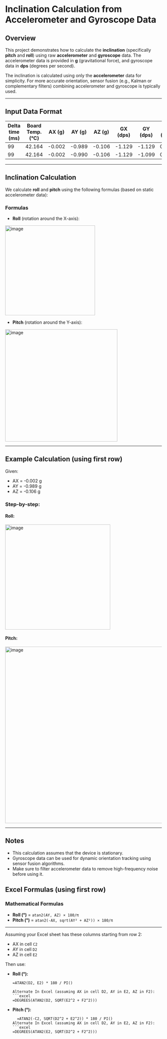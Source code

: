 # Inclination Calculation from Accelerometer and Gyroscope Data

## Overview

This project demonstrates how to calculate the **inclination** (specifically **pitch** and **roll**) using raw **accelerometer** and **gyroscope** data. The accelerometer data is provided in **g** (gravitational force), and gyroscope data in **dps** (degrees per second).

The inclination is calculated using only the **accelerometer** data for simplicity. For more accurate orientation, sensor fusion (e.g., Kalman or complementary filters) combining accelerometer and gyroscope is typically used.

---

## Input Data Format

| Delta time (ms) | Board Temp. (°C) | AX (g) | AY (g) | AZ (g) | GX (dps) | GY (dps) | GZ (dps) |
|-----------------|------------------|--------|--------|--------|----------|----------|----------|
| 99              | 42.164           | -0.002 | -0.989 | -0.106 | -1.129   | -1.129   | 0.305    |
| 99              | 42.164           | -0.002 | -0.990 | -0.106 | -1.129   | -1.099   | 0.305    |

---

## Inclination Calculation

We calculate **roll** and **pitch** using the following formulas (based on static accelerometer data):

### Formulas

- **Roll** (rotation around the X-axis):

 <img width="289" alt="image" src="https://github.com/user-attachments/assets/5b108c20-4cf6-486b-87e4-7674ba6ce445" />


- **Pitch** (rotation around the Y-axis):

<img width="361" alt="image" src="https://github.com/user-attachments/assets/10a9689f-a28e-4be1-bbf0-bbcf49f7f102" />

---

## Example Calculation (using first row)

Given:
- AX = -0.002 g
- AY = -0.989 g
- AZ = -0.106 g

### Step-by-step:

#### Roll:

<img width="338" alt="image" src="https://github.com/user-attachments/assets/be87ee5a-0e13-4083-a6bf-165ef7c73264" />


#### Pitch:

<img width="568" alt="image" src="https://github.com/user-attachments/assets/ec92a6cf-b792-4e4d-9f27-1950346e718c" />

---

## Notes

- This calculation assumes that the device is stationary.
- Gyroscope data can be used for dynamic orientation tracking using sensor fusion algorithms.
- Make sure to filter accelerometer data to remove high-frequency noise before using it.

## Excel Formulas (using first row)

### **Mathematical Formulas**

- **Roll (°)** = `atan2(AY, AZ) × 180/π`
- **Pitch (°)** = `atan2(-AX, sqrt(AY² + AZ²)) × 180/π`

---

Assuming your Excel sheet has these columns starting from row 2:

- AX in cell `C2`
- AY in cell `D2`
- AZ in cell `E2`

Then use:

- **Roll (°):**
  ```excel
  =ATAN2(D2, E2) * 180 / PI()

  Alternate In Excel (assuming AX in cell D2, AY in E2, AZ in F2):
  ```excel
  =DEGREES(ATAN2(D2, SQRT(E2^2 + F2^2)))

- **Pitch (°):**
  ```excel
    =ATAN2(-C2, SQRT(D2^2 + E2^2)) * 180 / PI()
  Alternate In Excel (assuming AX in cell D2, AY in E2, AZ in F2):
  ```excel
  =DEGREES(ATAN2(E2, SQRT(D2^2 + F2^2)))

